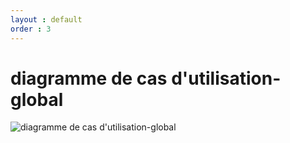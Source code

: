 ```yaml
---
layout : default
order : 3
---
```

# diagramme de cas d'utilisation-global

![diagramme de cas d'utilisation-global](./images/diagramme%20de%20cas%20utilisation-médical.jpg)
